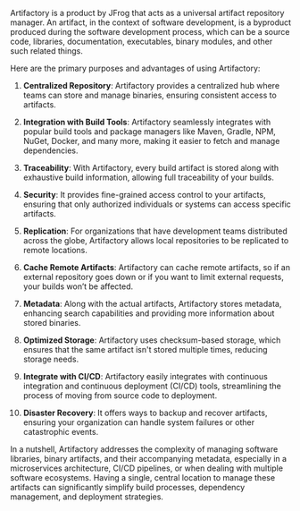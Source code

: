 Artifactory is a product by JFrog that acts as a universal artifact repository manager. An artifact, in the context of software development, is a byproduct produced during the software development process, which can be a source code, libraries, documentation, executables, binary modules, and other such related things.

Here are the primary purposes and advantages of using Artifactory:

1. **Centralized Repository**: Artifactory provides a centralized hub where teams can store and manage binaries, ensuring consistent access to artifacts.

2. **Integration with Build Tools**: Artifactory seamlessly integrates with popular build tools and package managers like Maven, Gradle, NPM, NuGet, Docker, and many more, making it easier to fetch and manage dependencies.

3. **Traceability**: With Artifactory, every build artifact is stored along with exhaustive build information, allowing full traceability of your builds.

4. **Security**: It provides fine-grained access control to your artifacts, ensuring that only authorized individuals or systems can access specific artifacts.

5. **Replication**: For organizations that have development teams distributed across the globe, Artifactory allows local repositories to be replicated to remote locations.

6. **Cache Remote Artifacts**: Artifactory can cache remote artifacts, so if an external repository goes down or if you want to limit external requests, your builds won’t be affected.

7. **Metadata**: Along with the actual artifacts, Artifactory stores metadata, enhancing search capabilities and providing more information about stored binaries.

8. **Optimized Storage**: Artifactory uses checksum-based storage, which ensures that the same artifact isn't stored multiple times, reducing storage needs.

9. **Integrate with CI/CD**: Artifactory easily integrates with continuous integration and continuous deployment (CI/CD) tools, streamlining the process of moving from source code to deployment.

10. **Disaster Recovery**: It offers ways to backup and recover artifacts, ensuring your organization can handle system failures or other catastrophic events.

In a nutshell, Artifactory addresses the complexity of managing software libraries, binary artifacts, and their accompanying metadata, especially in a microservices architecture, CI/CD pipelines, or when dealing with multiple software ecosystems. Having a single, central location to manage these artifacts can significantly simplify build processes, dependency management, and deployment strategies.
